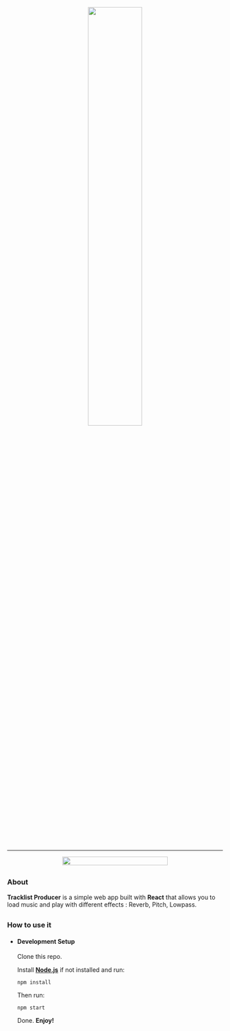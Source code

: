 <div align="center">
    <img src="https://i.ibb.co/qBW52nt/tracklist-producer.png" style="width:50%">
</div>

---

<div  align="center"  style="display:flex;justify-content:center">
    <img  src="https://i.ibb.co/hLG5qdm/tracklist-producer-web.png"  style="width:70%">
</div>


## 

### About

**Tracklist Producer** is a simple web app built with **React** that allows you to load music and play with different effects : Reverb, Pitch, Lowpass.

## 

### How to use it

- #### Development Setup

	Clone this repo.

	Install <a target="_blank" href="https://nodejs.org/">**Node.js**</a> if not installed and run:

	`npm install`

	Then run:
	
	`npm start`
	
	Done. **Enjoy!**
